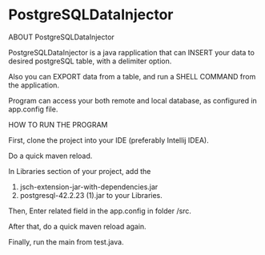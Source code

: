 # PostgreSQLDataInjector
ABOUT PostgreSQLDataInjector

PostgreSQLDataInjector is a java rapplication that can INSERT your data to desired postgreSQL table, with a delimiter option.

Also you can EXPORT data from a table, and run a SHELL COMMAND from the application.

Program can access your both remote and local database, as configured in app.config file.

HOW TO RUN THE PROGRAM

First, clone the project into your IDE (preferably Intellij IDEA). 

Do a quick maven reload.

In Libraries section of your project, add the 

1. jsch-extension-jar-with-dependencies.jar
2. postgresql-42.2.23 (1).jar 
to your Libraries.

Then, Enter related field in the app.config in folder /src.

After that, do a quick maven reload again.

Finally, run the main from test.java.
